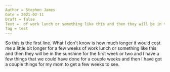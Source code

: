```yaml
---
Author = Stephen James
Date = 2021-02-11
Draft = false
Text =  of work lunch or something like this and then they will be in the sunshine for the first week or two and I have a few things that we could have done for a couple weeks and then I have got a couple things for my mom to get a few weeks to see.
Tag = test
---
```

So this is the first line. What I don't know is how much longer it would cost me a little bit longer for a few weeks of work lunch or something like this and then they will be in the sunshine for the first week or two and I have a few things that we could have done for a couple weeks and then I have got a couple things for my mom to get a few weeks to see. 
